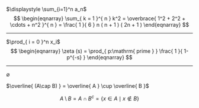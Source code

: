 $\displaystyle \sum_{i=1}^n a_n$
$$
\begin{eqnarray}
\sum_{ k = 1 }^{ n } k^2
 = \overbrace{ 1^2 + 2^2 + \cdots + n^2 }^{ n }
 = \frac{ 1 }{ 6 } n ( n + 1 ) ( 2n + 1 )
\end{eqnarray}
$$

---

$\prod_{ i = 0 }^n x_i$
$$
\begin{eqnarray}
\zeta (s)
 = \prod_{ p:\mathrm{ prime } }
   \frac{ 1 }{ 1-p^{-s} }
\end{eqnarray}
$$

---

$\emptyset$

$\overline{ (A\cap B) } = \overline{ A } \cup \overline{ B }$

$$
A \setminus B
= A \cap B^c
= \{ x \in A \mid x \notin B \}
$$
